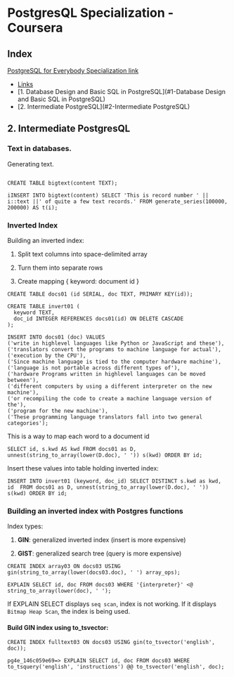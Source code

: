 # PostgresQL Specialization - Coursera

<h2> Index </h2>  

[PostgreSQL for Everybody Specialization link](https://www.coursera.org/specializations/postgresql-for-everybody)

- [Links](#links)
- [1. Database Design and Basic SQL in PostgreSQL](#1-Database Design and Basic SQL in PostgreSQL)
- [2. Intermediate PostgreSQL](#2-Intermediate PostgreSQL)

## 2. Intermediate PostgresQL

### Text in databases.
 
Generating text. 

```

CREATE TABLE bigtext(content TEXT);

iINSERT INTO bigtext(content) SELECT 'This is record number ' || i::text ||' of quite a few text records.' FROM generate_series(100000, 200000) AS t(i);
```


### Inverted Index

Building an inverted index:

1. Split text columns into space-delimited array

2. Turn them into separate rows

3. Create mapping { keyword: document id }

```
CREATE TABLE docs01 (id SERIAL, doc TEXT, PRIMARY KEY(id));

CREATE TABLE invert01 (
  keyword TEXT,
  doc_id INTEGER REFERENCES docs01(id) ON DELETE CASCADE
);
```

```
INSERT INTO docs01 (doc) VALUES
('write in highlevel languages like Python or JavaScript and these'),
('translators convert the programs to machine language for actual'),
('execution by the CPU'),
('Since machine language is tied to the computer hardware machine'),
('language is not portable across different types of'),
('hardware Programs written in highlevel languages can be moved between'),
('different computers by using a different interpreter on the new machine'),
('or recompiling the code to create a machine language version of the'),
('program for the new machine'),
('These programming language translators fall into two general categories');
```

This is a way to map each word to a document id

```
SELECT id, s.kwd AS kwd FROM docs01 as D, unnest(string_to_array(lower(D.doc), ' ')) s(kwd) ORDER BY id;
```

Insert these values into table holding inverted index:

```
INSERT INTO invert01 (keyword, doc_id) SELECT DISTINCT s.kwd as kwd, id  FROM docs01 as D, unnest(string_to_array(lower(D.doc), ' ')) s(kwd) ORDER BY id;
```


### Building an inverted index with Postgres functions

Index types:

1. **GIN**: generalized inverted index (insert is more expensive)

2. **GIST**: generalized search tree (query is more expensive)

```
CREATE INDEX array03 ON docs03 USING gin(string_to_array(lower(docs03.doc), ' ') array_ops);

EXPLAIN SELECT id, doc FROM docs03 WHERE '{interpreter}' <@ string_to_array(lower(doc), ' ');
```

If EXPLAIN SELECT displays ```seq scan```, index is not working. If it displays 
```Bitmap Heap Scan```, the index is being used.

#### Build GIN index using **to_tsvector**:

```
CREATE INDEX fulltext03 ON docs03 USING gin(to_tsvector('english', doc));

pg4e_146c059e69=> EXPLAIN SELECT id, doc FROM docs03 WHERE to_tsquery('english', 'instructions') @@ to_tsvector('english', doc);
```